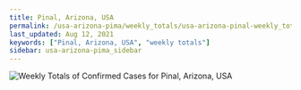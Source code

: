```yaml
---
title: Pinal, Arizona, USA
permalink: /usa-arizona-pima/weekly_totals/usa-arizona-pinal-weekly_totals.html
last_updated: Aug 12, 2021
keywords: ["Pinal, Arizona, USA", "weekly totals"]
sidebar: usa-arizona-pima_sidebar
---
```


![Weekly Totals of Confirmed Cases for Pinal, Arizona, USA](/covid_tracker/images/graphs/usa-arizona-pinal-weekly_totals_graph.png)
